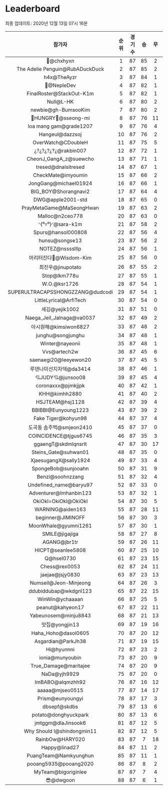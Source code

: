 # Leaderboard
최종 업데이트: 2020년 12월 13일 07시 16분




| 참가자 | 순위 | 경기수 | 승 | 무 | 패 | 승점 |
|:---:|:---:|:---:|:---:|:---:|:---:|:---:|
| 👑@chxhyxn | 1 | 87 | 85 | 2 | 0 | 257 |
| The Adelie Penguin@RubADuckDuck | 2 | 87 | 85 | 2 | 0 | 257 |
| h4x@TheAyzr | 3 | 87 | 84 | 1 | 2 | 253 |
| 🥈@NepleDev | 4 | 87 | 82 | 1 | 4 | 247 |
| FinalRoster@StackOut-K1m | 5 | 87 | 82 | 1 | 4 | 247 |
| Null@L-HK | 6 | 87 | 80 | 2 | 5 | 242 |
| newbie@gh-BumsooKim | 7 | 87 | 80 | 2 | 5 | 242 |
| 🍗HUNGRY🍗@sseong-mi | 8 | 87 | 76 | 11 | 0 | 239 |
| loa mang gam@grade1207 | 9 | 87 | 76 | 4 | 7 | 232 |
| Hangeul@dazzsoj | 10 | 87 | 76 | 2 | 9 | 230 |
| OverWatch@CDoubleH | 11 | 87 | 75 | 5 | 7 | 230 |
| ¿?¿?¿?¿?¿@rakbin007 | 12 | 87 | 72 | 1 | 14 | 217 |
| CheonJ_GangA_z@suewcho | 13 | 87 | 71 | 1 | 15 | 214 |
| tresed@dnalsitresed | 14 | 87 | 67 | 1 | 19 | 202 |
| CheckMate@imyoumin | 15 | 87 | 66 | 2 | 19 | 200 |
| JongGang@michael01924 | 16 | 87 | 66 | 1 | 20 | 199 |
| BIG_BOY@Shorangnavi2 | 17 | 87 | 64 | 4 | 19 | 196 |
| DWG@apple2001-std | 18 | 87 | 65 | 0 | 22 | 195 |
| PrayMetaGame@MaSeongHwan | 19 | 87 | 63 | 2 | 22 | 191 |
| Malloc@n2ceo778 | 20 | 87 | 63 | 0 | 24 | 189 |
| ◝(⁰▿⁰)◜@sara-k1m | 21 | 87 | 58 | 2 | 27 | 176 |
| Spurs@hansol000808 | 22 | 87 | 56 | 4 | 27 | 172 |
| hunsu@songse13 | 23 | 87 | 56 | 2 | 29 | 170 |
| NOTEZ@nsssslllp | 24 | 87 | 56 | 1 | 30 | 169 |
| 머리터진다🤯@Wisdom-Kim | 25 | 87 | 56 | 0 | 31 | 168 |
| 최진우@jinupotato | 26 | 87 | 55 | 2 | 30 | 167 |
| Stop@lkm778u | 27 | 87 | 55 | 1 | 31 | 166 |
| W.O.@ksr1726 | 28 | 87 | 54 | 1 | 32 | 163 |
| SUPERULTRACAPSSHONGZZANG@dudcodi | 29 | 87 | 54 | 1 | 32 | 163 |
| LittleLyrical@ArfiTech | 30 | 87 | 54 | 0 | 33 | 162 |
| 세깅@yejik1002 | 31 | 87 | 51 | 0 | 36 | 153 |
| Naega_Jeil_Jalnaga@va0037 | 32 | 87 | 49 | 2 | 36 | 149 |
| 아시원해@kimsiwon6827 | 33 | 87 | 48 | 2 | 37 | 146 |
| junghu@songjunghu | 34 | 87 | 48 | 1 | 38 | 145 |
| Winter@nayeonii | 35 | 87 | 48 | 1 | 38 | 145 |
| Vvs@artech2w | 36 | 87 | 45 | 6 | 36 | 141 |
| saenaegi20@leeyewon20 | 37 | 87 | 45 | 5 | 37 | 140 |
| 루덴나미선지자덱@da3414 | 38 | 87 | 46 | 1 | 40 | 139 |
| 💘JUDY💘@junsoo08 | 39 | 87 | 45 | 4 | 38 | 139 |
| coronaxxx@pjmkjjpk | 40 | 87 | 42 | 1 | 44 | 127 |
| KHH@kimhh2880 | 41 | 87 | 40 | 2 | 45 | 122 |
| HSJTEAM@hsj1128 | 42 | 87 | 39 | 4 | 44 | 121 |
| BBIBBI@Eunyoung1223 | 43 | 87 | 39 | 2 | 46 | 119 |
| Fake Tiger@kohyun98 | 44 | 87 | 37 | 4 | 46 | 115 |
| 도곡동 솜주먹@smjeon2410 | 45 | 87 | 37 | 0 | 50 | 111 |
| COINCIDENCE@tjgus6745 | 46 | 87 | 35 | 3 | 49 | 108 |
| ggaengT@skdmlqnsrlt | 47 | 87 | 30 | 17 | 40 | 107 |
| Steins_Gate@suhwan01 | 48 | 87 | 35 | 0 | 52 | 105 |
| XjaesugangX@sally1924 | 49 | 87 | 33 | 4 | 50 | 103 |
| SpongeBob@sunjooahn | 50 | 87 | 31 | 9 | 47 | 102 |
| Benzi@soohnzzang | 51 | 87 | 32 | 4 | 51 | 100 |
| Undefined_name@baryu97 | 52 | 87 | 33 | 0 | 54 | 99 |
| Adventurer@Imhanbin123 | 53 | 87 | 32 | 1 | 54 | 97 |
| OkiOkl=OkiOkl@OkiOkl | 54 | 87 | 30 | 5 | 52 | 95 |
| WARNING@aiden163 | 55 | 87 | 28 | 11 | 48 | 95 |
| beginner@JIMINOFF | 56 | 87 | 30 | 3 | 54 | 93 |
| MoonWhale@gyumni1261 | 57 | 87 | 30 | 1 | 56 | 91 |
| SMILE@jigajiga | 58 | 87 | 27 | 8 | 52 | 89 |
| AGANG@jbr1tr | 59 | 87 | 26 | 11 | 50 | 89 |
| HICPT@seanlee5808 | 60 | 87 | 25 | 10 | 52 | 85 |
| Q@hsel0730 | 61 | 87 | 23 | 15 | 49 | 84 |
| Chess@rex0053 | 62 | 87 | 24 | 11 | 52 | 83 |
| jaejae@jsjy0830 | 63 | 87 | 23 | 13 | 51 | 82 |
| Numseil@Jeon-Minjeong | 64 | 87 | 26 | 3 | 58 | 81 |
| ddubiddubap@wkdgnl123 | 65 | 87 | 22 | 15 | 50 | 81 |
| WinWin@ychaaaan | 66 | 87 | 25 | 5 | 57 | 80 |
| peanut@kahyeon17 | 67 | 87 | 22 | 11 | 54 | 77 |
| Yabeunosem@minju8843 | 68 | 87 | 21 | 13 | 53 | 76 |
| 맛집@yongjin13 | 69 | 87 | 19 | 16 | 52 | 73 |
| Haha_Hoho@dasol0605 | 70 | 87 | 20 | 12 | 55 | 72 |
| Asgardian@ParkJh38 | 71 | 87 | 19 | 15 | 53 | 72 |
| Hi@hyunnni | 72 | 87 | 23 | 2 | 62 | 71 |
| ionia@munyoubin | 73 | 87 | 20 | 9 | 58 | 69 |
| True_Damage@maritajee | 74 | 87 | 20 | 9 | 58 | 69 |
| NaDa@yjh9929 | 75 | 87 | 20 | 0 | 67 | 60 |
| ImBABO@alqmzhh92 | 76 | 87 | 16 | 12 | 59 | 60 |
| aaaaa@mjseo0515 | 77 | 87 | 14 | 17 | 56 | 59 |
| Prism@eunyoungyi | 78 | 87 | 17 | 3 | 67 | 54 |
| dbsepf@skdbs | 79 | 87 | 13 | 6 | 68 | 45 |
| potato@donghyuckpark | 80 | 87 | 13 | 6 | 68 | 45 |
| jmtggm@dlaJinsook6 | 81 | 87 | 12 | 5 | 70 | 41 |
| Why Should I@shindongmin11 | 82 | 87 | 12 | 5 | 70 | 41 |
| RainbOw@HARY020 | 83 | 87 | 7 | 18 | 62 | 39 |
| Happy@linad27 | 84 | 87 | 11 | 2 | 74 | 35 |
| PuangTeam@Namkyunghun | 85 | 87 | 11 | 1 | 75 | 34 |
| pooang5935@pooang2020 | 86 | 87 | 8 | 2 | 77 | 26 |
| MyTeam@bigoriginlee | 87 | 87 | 7 | 4 | 76 | 25 |
| 😎@dwgoon | 88 | 87 | 6 | 1 | 80 | 19 |